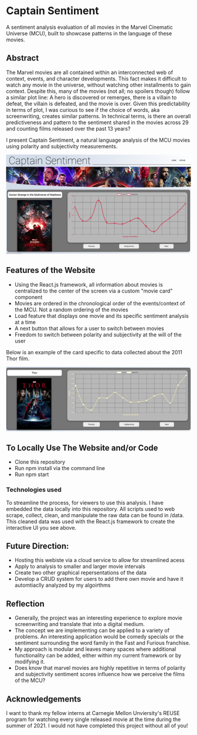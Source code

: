 # Captain Sentiment
A sentiment analysis evaluation of all movies in the Marvel Cinematic Universe (MCU), built to showcase patterns in the language of these movies.

## Abstract
The Marvel movies are all contained within an interconnected web of context, events, and character developments. This fact makes it difficult to watch any movie in the universe, without watching other installments to gain context. Despite this, many of the movies (not all; no spoilers though) follow a similar plot line: A hero is discovered or remerges, there is a villain to defeat, the villain is defeated, and the movie is over. Given this predictability in terms of plot, I was curious to see if the choice of words, aka screenwriting, creates similar patterns. In technical terms, is there an overall predictiveness and pattern to the sentiment shared in the movies across 29 and counting films released over the past 13 years?


I present Captain Sentiment, a natural language analysis of the MCU movies using polarity and subjectivity measurements.

![UI Design](Full_UI_SS.png)

## Features of the Website
- Using the React.js framework, all information about movies is centralized to the center of the screen via a custom "movie card" component
- Movies are ordered in the chronological order of the events/context of the MCU. Not a random ordering of the movies
- Load feature that displays one movie and its specific sentiment analysis at a time
- A next button that allows for a user to switch between movies
- Freedom to switch between polarity and subjectivity at the will of the user

Below is an example of the card specific to data collected about the 2011 Thor film.

![Card_UI Design](Card_UI_SS.png)


## To Locally Use The Website and/or Code
- Clone this repository
- Run npm install via the command line
- Run npm start

### Technologies used

To streamline the process, for viewers to use this analysis. I have embedded the data locally into this repository. All scripts used to web scrape, collect, clean, and manipulate the raw data can be found in /data. This cleaned data was used with the React.js framework to create the interactive UI you see above.

## Future Direction:
- Hosting this webiste via a cloud service to allow for streamlined acess
- Apply to analysis to smaller and larger movie intervals
- Create two other graphical repersentations of the data
- Develop a CRUD system for users to add there own movie and have it automtiaclly analyzed by my algoirthms


## Reflection
- Generally, the project was an interesting experience to explore movie screenwriting and translate that into a digital medium.
- The concept we are implementing can be applied to a variety of problems. An interesting application would be comedy specials or the sentiment surrounding the word family in the Fast and Furious franchise. 
- My approach is modular and leaves many spaces where additional functionality can be added, either within my current framework or by modifying it.
- Does know that marvel movies are highly repetitive in terms of polarity and subjectivity sentiment scores influence how we perceive the films of the MCU?

## Acknowledgements
I want to thank my fellow interns at Carnegie Mellon Unviersity's REUSE program for watching every single released movie at the time during the summer of 2021. I would not have completed this project without all of you!
